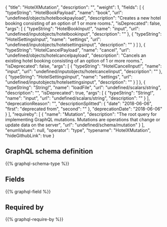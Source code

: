 {
  "title": "HotelXMutation",
  "description": "",
  "weight": 1,
  "fields": [
    {
      "typeString": "HotelBookPayload",
      "name": "book",
      "url": "undefined/objects/hotelbookpayload",
      "description": "Creates a new hotel booking consisting of an option of 1 or more rooms.",
      "isDeprecated": false,
      "args": [
        {
          "typeString": "HotelBookInput!",
          "name": "input",
          "url": "undefined/inputobjects/hotelbookinput",
          "description": ""
        },
        {
          "typeString": "HotelSettingsInput",
          "name": "settings",
          "url": "undefined/inputobjects/hotelsettingsinput",
          "description": ""
        }
      ]
    },
    {
      "typeString": "HotelCancelPayload",
      "name": "cancel",
      "url": "undefined/objects/hotelcancelpayload",
      "description": "Cancels an existing hotel booking consisting of an option of 1 or more rooms.",
      "isDeprecated": false,
      "args": [
        {
          "typeString": "HotelCancelInput!",
          "name": "input",
          "url": "undefined/inputobjects/hotelcancelinput",
          "description": ""
        },
        {
          "typeString": "HotelSettingsInput",
          "name": "settings",
          "url": "undefined/inputobjects/hotelsettingsinput",
          "description": ""
        }
      ]
    },
    {
      "typeString": "String!",
      "name": "loadFile",
      "url": "undefined/scalars/string",
      "description": "",
      "isDeprecated": true,
      "args": [
        {
          "typeString": "String!",
          "name": "input",
          "url": "undefined/scalars/string",
          "description": ""
        }
      ],
      "deprecationReason": "",
      "descriptionSplitted": {
        "date": "2018-06-06",
        "first": "deprecated from",
        "second": ""
      },
      "deprecationDate": "2018-06-06"
    }
  ],
  "requireby": [
    {
      "name": "Mutation",
      "description": "The root query for implementing GraphQL mutations. Mutations are operations that change or update data on the server",
      "url": "undefined/schema/mutation"
    }
  ],
  "enumValues": null,
  "operator": "type",
  "typename": "HotelXMutation",
  "hideGithubLink": true
}
## GraphQL schema definition

{{% graphql-schema-type %}}

## Fields

{{% graphql-field %}}

## Required by

{{% graphql-require-by %}}

